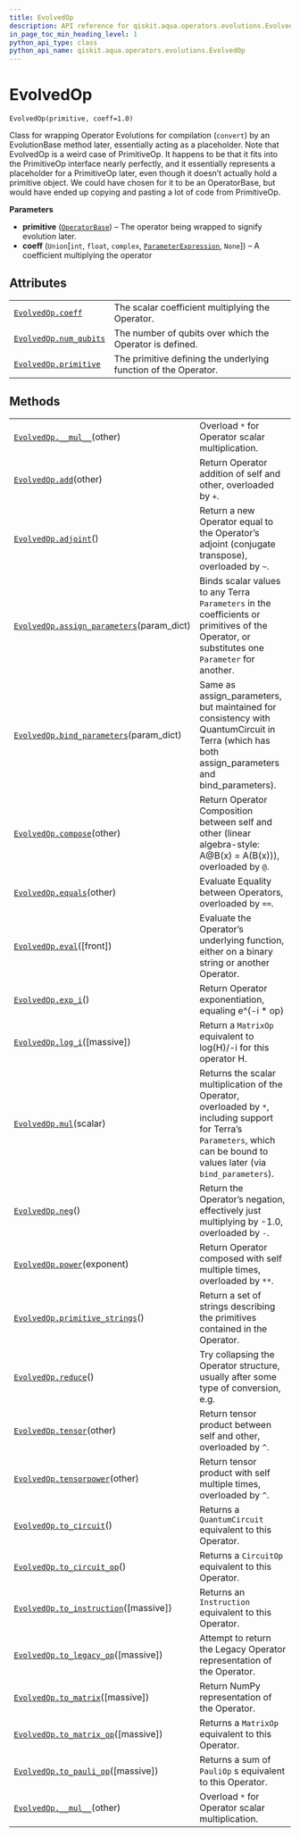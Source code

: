 ```yaml
---
title: EvolvedOp
description: API reference for qiskit.aqua.operators.evolutions.EvolvedOp
in_page_toc_min_heading_level: 1
python_api_type: class
python_api_name: qiskit.aqua.operators.evolutions.EvolvedOp
---
```


# EvolvedOp

<span id="qiskit.aqua.operators.evolutions.EvolvedOp" />

`EvolvedOp(primitive, coeff=1.0)`

Class for wrapping Operator Evolutions for compilation (`convert`) by an EvolutionBase method later, essentially acting as a placeholder. Note that EvolvedOp is a weird case of PrimitiveOp. It happens to be that it fits into the PrimitiveOp interface nearly perfectly, and it essentially represents a placeholder for a PrimitiveOp later, even though it doesn’t actually hold a primitive object. We could have chosen for it to be an OperatorBase, but would have ended up copying and pasting a lot of code from PrimitiveOp.

**Parameters**

*   **primitive** ([`OperatorBase`](qiskit.aqua.operators.OperatorBase "qiskit.aqua.operators.operator_base.OperatorBase")) – The operator being wrapped to signify evolution later.
*   **coeff** (`Union`\[`int`, `float`, `complex`, [`ParameterExpression`](qiskit.circuit.ParameterExpression "qiskit.circuit.parameterexpression.ParameterExpression"), `None`]) – A coefficient multiplying the operator

## Attributes

|                                                                                                                                         |                                                                 |
| --------------------------------------------------------------------------------------------------------------------------------------- | --------------------------------------------------------------- |
| [`EvolvedOp.coeff`](qiskit.aqua.operators.evolutions.EvolvedOp.coeff "qiskit.aqua.operators.evolutions.EvolvedOp.coeff")                | The scalar coefficient multiplying the Operator.                |
| [`EvolvedOp.num_qubits`](qiskit.aqua.operators.evolutions.EvolvedOp.num_qubits "qiskit.aqua.operators.evolutions.EvolvedOp.num_qubits") | The number of qubits over which the Operator is defined.        |
| [`EvolvedOp.primitive`](qiskit.aqua.operators.evolutions.EvolvedOp.primitive "qiskit.aqua.operators.evolutions.EvolvedOp.primitive")    | The primitive defining the underlying function of the Operator. |

## Methods

|                                                                                                                                                                           |                                                                                                                                                                               |
| ------------------------------------------------------------------------------------------------------------------------------------------------------------------------- | ----------------------------------------------------------------------------------------------------------------------------------------------------------------------------- |
| [`EvolvedOp.__mul__`](qiskit.aqua.operators.evolutions.EvolvedOp.__mul__ "qiskit.aqua.operators.evolutions.EvolvedOp.__mul__")(other)                                     | Overload `*` for Operator scalar multiplication.                                                                                                                              |
| [`EvolvedOp.add`](qiskit.aqua.operators.evolutions.EvolvedOp.add "qiskit.aqua.operators.evolutions.EvolvedOp.add")(other)                                                 | Return Operator addition of self and other, overloaded by `+`.                                                                                                                |
| [`EvolvedOp.adjoint`](qiskit.aqua.operators.evolutions.EvolvedOp.adjoint "qiskit.aqua.operators.evolutions.EvolvedOp.adjoint")()                                          | Return a new Operator equal to the Operator’s adjoint (conjugate transpose), overloaded by `~`.                                                                               |
| [`EvolvedOp.assign_parameters`](qiskit.aqua.operators.evolutions.EvolvedOp.assign_parameters "qiskit.aqua.operators.evolutions.EvolvedOp.assign_parameters")(param\_dict) | Binds scalar values to any Terra `Parameters` in the coefficients or primitives of the Operator, or substitutes one `Parameter` for another.                                  |
| [`EvolvedOp.bind_parameters`](qiskit.aqua.operators.evolutions.EvolvedOp.bind_parameters "qiskit.aqua.operators.evolutions.EvolvedOp.bind_parameters")(param\_dict)       | Same as assign\_parameters, but maintained for consistency with QuantumCircuit in Terra (which has both assign\_parameters and bind\_parameters).                             |
| [`EvolvedOp.compose`](qiskit.aqua.operators.evolutions.EvolvedOp.compose "qiskit.aqua.operators.evolutions.EvolvedOp.compose")(other)                                     | Return Operator Composition between self and other (linear algebra-style: A\@B(x) = A(B(x))), overloaded by `@`.                                                              |
| [`EvolvedOp.equals`](qiskit.aqua.operators.evolutions.EvolvedOp.equals "qiskit.aqua.operators.evolutions.EvolvedOp.equals")(other)                                        | Evaluate Equality between Operators, overloaded by `==`.                                                                                                                      |
| [`EvolvedOp.eval`](qiskit.aqua.operators.evolutions.EvolvedOp.eval "qiskit.aqua.operators.evolutions.EvolvedOp.eval")(\[front])                                           | Evaluate the Operator’s underlying function, either on a binary string or another Operator.                                                                                   |
| [`EvolvedOp.exp_i`](qiskit.aqua.operators.evolutions.EvolvedOp.exp_i "qiskit.aqua.operators.evolutions.EvolvedOp.exp_i")()                                                | Return Operator exponentiation, equaling e^(-i \* op)                                                                                                                         |
| [`EvolvedOp.log_i`](qiskit.aqua.operators.evolutions.EvolvedOp.log_i "qiskit.aqua.operators.evolutions.EvolvedOp.log_i")(\[massive])                                      | Return a `MatrixOp` equivalent to log(H)/-i for this operator H.                                                                                                              |
| [`EvolvedOp.mul`](qiskit.aqua.operators.evolutions.EvolvedOp.mul "qiskit.aqua.operators.evolutions.EvolvedOp.mul")(scalar)                                                | Returns the scalar multiplication of the Operator, overloaded by `*`, including support for Terra’s `Parameters`, which can be bound to values later (via `bind_parameters`). |
| [`EvolvedOp.neg`](qiskit.aqua.operators.evolutions.EvolvedOp.neg "qiskit.aqua.operators.evolutions.EvolvedOp.neg")()                                                      | Return the Operator’s negation, effectively just multiplying by -1.0, overloaded by `-`.                                                                                      |
| [`EvolvedOp.power`](qiskit.aqua.operators.evolutions.EvolvedOp.power "qiskit.aqua.operators.evolutions.EvolvedOp.power")(exponent)                                        | Return Operator composed with self multiple times, overloaded by `**`.                                                                                                        |
| [`EvolvedOp.primitive_strings`](qiskit.aqua.operators.evolutions.EvolvedOp.primitive_strings "qiskit.aqua.operators.evolutions.EvolvedOp.primitive_strings")()            | Return a set of strings describing the primitives contained in the Operator.                                                                                                  |
| [`EvolvedOp.reduce`](qiskit.aqua.operators.evolutions.EvolvedOp.reduce "qiskit.aqua.operators.evolutions.EvolvedOp.reduce")()                                             | Try collapsing the Operator structure, usually after some type of conversion, e.g.                                                                                            |
| [`EvolvedOp.tensor`](qiskit.aqua.operators.evolutions.EvolvedOp.tensor "qiskit.aqua.operators.evolutions.EvolvedOp.tensor")(other)                                        | Return tensor product between self and other, overloaded by `^`.                                                                                                              |
| [`EvolvedOp.tensorpower`](qiskit.aqua.operators.evolutions.EvolvedOp.tensorpower "qiskit.aqua.operators.evolutions.EvolvedOp.tensorpower")(other)                         | Return tensor product with self multiple times, overloaded by `^`.                                                                                                            |
| [`EvolvedOp.to_circuit`](qiskit.aqua.operators.evolutions.EvolvedOp.to_circuit "qiskit.aqua.operators.evolutions.EvolvedOp.to_circuit")()                                 | Returns a `QuantumCircuit` equivalent to this Operator.                                                                                                                       |
| [`EvolvedOp.to_circuit_op`](qiskit.aqua.operators.evolutions.EvolvedOp.to_circuit_op "qiskit.aqua.operators.evolutions.EvolvedOp.to_circuit_op")()                        | Returns a `CircuitOp` equivalent to this Operator.                                                                                                                            |
| [`EvolvedOp.to_instruction`](qiskit.aqua.operators.evolutions.EvolvedOp.to_instruction "qiskit.aqua.operators.evolutions.EvolvedOp.to_instruction")(\[massive])           | Returns an `Instruction` equivalent to this Operator.                                                                                                                         |
| [`EvolvedOp.to_legacy_op`](qiskit.aqua.operators.evolutions.EvolvedOp.to_legacy_op "qiskit.aqua.operators.evolutions.EvolvedOp.to_legacy_op")(\[massive])                 | Attempt to return the Legacy Operator representation of the Operator.                                                                                                         |
| [`EvolvedOp.to_matrix`](qiskit.aqua.operators.evolutions.EvolvedOp.to_matrix "qiskit.aqua.operators.evolutions.EvolvedOp.to_matrix")(\[massive])                          | Return NumPy representation of the Operator.                                                                                                                                  |
| [`EvolvedOp.to_matrix_op`](qiskit.aqua.operators.evolutions.EvolvedOp.to_matrix_op "qiskit.aqua.operators.evolutions.EvolvedOp.to_matrix_op")(\[massive])                 | Returns a `MatrixOp` equivalent to this Operator.                                                                                                                             |
| [`EvolvedOp.to_pauli_op`](qiskit.aqua.operators.evolutions.EvolvedOp.to_pauli_op "qiskit.aqua.operators.evolutions.EvolvedOp.to_pauli_op")(\[massive])                    | Returns a sum of `PauliOp` s equivalent to this Operator.                                                                                                                     |
| [`EvolvedOp.__mul__`](qiskit.aqua.operators.evolutions.EvolvedOp.__mul__ "qiskit.aqua.operators.evolutions.EvolvedOp.__mul__")(other)                                     | Overload `*` for Operator scalar multiplication.                                                                                                                              |


